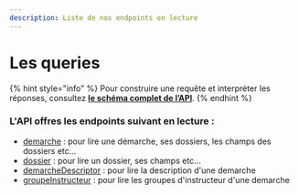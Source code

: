 ```yaml
---
description: Liste de nos endpoints en lecture
---
```


# Les queries

{% hint style="info" %}
Pour construire une requête et interpréter les réponses, consultez [**le schéma complet de l’API**](https://www.demarches-simplifiees.fr/graphql/schema/).
{% endhint %}

### L'API offres les endpoints suivant en lecture :

* [demarche](https://www.demarches-simplifiees.fr/graphql/schema/index.html#query-demarche) : pour lire une démarche, ses dossiers, les champs des dossiers etc...
* [dossier](https://www.demarches-simplifiees.fr/graphql/schema/index.html#query-dossier) : pour lire un dossier, ses champs etc...
* [demarcheDescriptor](https://www.demarches-simplifiees.fr/graphql/schema/index.html#query-demarcheDescriptor) : pour lire la description d'une demarche
* [groupeInstructeur](https://www.demarches-simplifiees.fr/graphql/schema/index.html#query-groupeInstructeur) : pour lire les groupes d'instructeur d'une demarche
